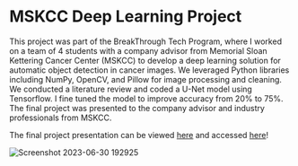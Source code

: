 # MSKCC Deep Learning Project
This project was part of the BreakThrough Tech Program, where I worked on a team of 4 students with a company advisor from Memorial Sloan Kettering Cancer Center 
(MSKCC) to develop a deep learning solution for automatic object detection in cancer images. We leveraged Python libraries including NumPy, OpenCV, and Pillow for image 
processing and cleaning. We conducted a literature review and coded a U-Net model using Tensorflow. I fine tuned the model to improve accuracy from 20% to 75%. The final project was 
presented to the company advisor and industry professionals from MSKCC.


The final project presentation can be viewed [here](https://www.youtube.com/watch?v=Bm5VsPZ8yO0) and accessed [here](https://docs.google.com/presentation/d/1sRaECz5hyIair_fZnkAMISOtl74ZvKI2N1paj1y6tg8/edit?usp=sharing)!

![Screenshot 2023-06-30 192925](https://github.com/nicolejoseph/AI-Studio-Project/assets/55464125/0610d13c-ab9e-456f-987c-134f9d2b85e1)
